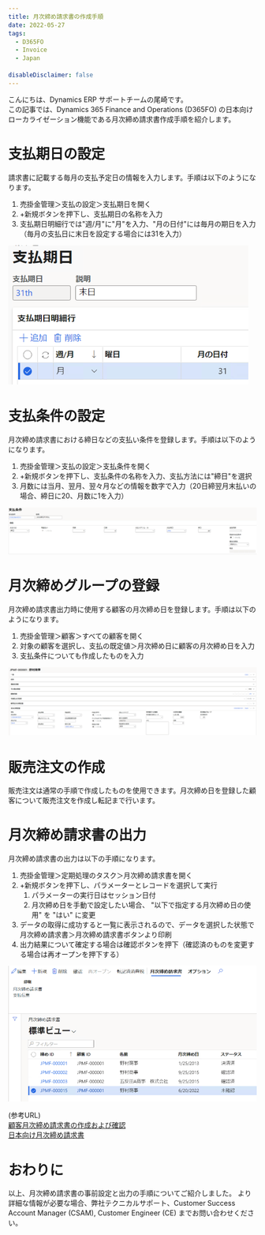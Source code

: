 ```yaml
---
title: 月次締め請求書の作成手順
date: 2022-05-27
tags:
  - D365FO
  - Invoice
  - Japan

disableDisclaimer: false
---
```


こんにちは、Dynamics ERP サポートチームの尾崎です。  
この記事では、Dynamics 365 Finance and Operations (D365FO) の日本向けローカライゼーション機能である月次締め請求書作成手順を紹介します。  
<!-- more -->

# 支払期日の設定

請求書に記載する毎月の支払予定日の情報を入力します。手順は以下のようになります。
1. 売掛金管理＞支払の設定＞支払期日を開く
2. +新規ボタンを押下し、支払期日の名称を入力
3. 支払期日明細行では"週/月"に"月"を入力、"月の日付"には毎月の期日を入力（毎月の支払日に末日を設定する場合には31を入力）

![](./create-consolidated-invoice/CreateConsolidatedInvoice1.png)


# 支払条件の設定

月次締め請求書における締日などの支払い条件を登録します。手順は以下のようになります。
1. 売掛金管理＞支払の設定＞支払条件を開く
2. +新規ボタンを押下し、支払条件の名称を入力、支払方法には"締日"を選択
3. 月数には当月、翌月、翌々月などの情報を数字で入力（20日締翌月末払いの場合、締日に20、月数に1を入力）

![](./create-consolidated-invoice/CreateConsolidatedInvoice2.png)


# 月次締めグループの登録

月次締め請求書出力時に使用する顧客の月次締め日を登録します。手順は以下のようになります。
1. 売掛金管理＞顧客＞すべての顧客を開く
2. 対象の顧客を選択し、支払の既定値＞月次締め日に顧客の月次締め日を入力
3. 支払条件についても作成したものを入力

![](./create-consolidated-invoice/CreateConsolidatedInvoice3.png)


# 販売注文の作成

販売注文は通常の手順で作成したものを使用できます。月次締め日を登録した顧客について販売注文を作成し転記まで行います。


# 月次締め請求書の出力
        
月次締め請求書の出力は以下の手順になります。
1. 売掛金管理＞定期処理のタスク＞月次締め請求書を開く
2. +新規ボタンを押下し、パラメーターとレコードを選択して実行
   1. パラメーターの実行日はセッション日付
   2. 月次締め日を手動で設定したい場合、 "以下で指定する月次締め日の使用" を "はい" に変更
3. データの取得に成功すると一覧に表示されるので、データを選択した状態で月次締め請求書＞月次締め請求書ボタンより印刷
4. 出力結果について確定する場合は確認ボタンを押下（確認済のものを変更する場合は再オープンを押下する）

![](./create-consolidated-invoice/CreateConsolidatedInvoice4.png)


(参考URL)  
[顧客月次締め請求書の作成および確認](https://docs.microsoft.com/ja-jp/dynamics365/finance/localizations/tasks/create-confirm-customer-consolidated-invoice)  
[日本向け月次締め請求書](https://docs.microsoft.com/ja-jp/dynamics365/finance/localizations/apac-jpn-consolidate-invoices)  


# おわりに  
以上、月次締め請求書の事前設定と出力の手順についてご紹介しました。
より詳細な情報が必要な場合、弊社テクニカルサポート、Customer Success Account Manager (CSAM), Customer Engineer (CE) までお問い合わせください。